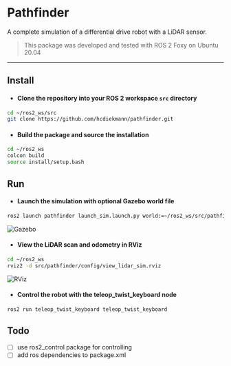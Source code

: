 # Pathfinder
A complete simulation of a differential drive robot with a LiDAR sensor.

> This package was developed and tested with ROS 2 Foxy on Ubuntu 20.04

___

## **Install**

- #### Clone the repository into your ROS 2 workspace `src`  directory
```bash
cd ~/ros2_ws/src 
git clone https://github.com/hcdiekmann/pathfinder.git
```

- #### Build the package and source the installation
```bash
cd ~/ros2_ws
colcon build
source install/setup.bash
```

## **Run**

- #### Launch the simulation with optional Gazebo world file
```bash
ros2 launch pathfinder launch_sim.launch.py world:=~/ros2_ws/src/pathfinder/worlds/pathfinder_test.world
```
![Gazebo](https://user-images.githubusercontent.com/13176191/218972913-8798d10f-c0d3-446b-a264-7c6902a8248c.png)

- #### View the LiDAR scan and odometry in RViz
```bash
cd ~/ros2_ws
rviz2 -d src/pathfinder/config/view_lidar_sim.rviz                               
```
![RViz](https://user-images.githubusercontent.com/13176191/218973185-7bfe3f7e-ca61-4831-87b1-8b7d29ac0319.png)

- #### Control the robot with the teleop_twist_keyboard node
```bash
ros2 run teleop_twist_keyboard teleop_twist_keyboard
```

## Todo
- [ ] use ros2_control package for controlling
- [ ] add ros dependencies to package.xml
